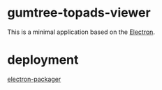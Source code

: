 # gumtree-topads-viewer

This is a minimal application based on the [Electron](http://electron.atom.io).

# deployment

[electron-packager](https://github.com/electron-userland/electron-packager)
